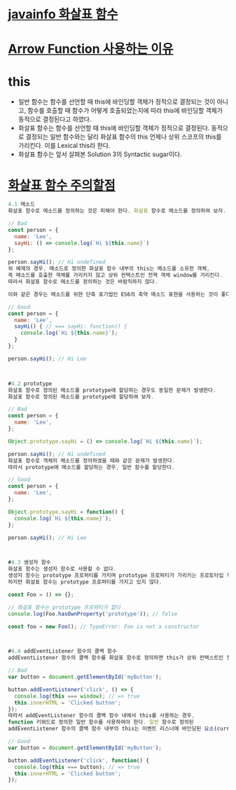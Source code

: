 # [javainfo 화살표 함수](https://ko.javascript.info/arrow-functions)
# [Arrow Function 사용하는 이유](https://blog.rhostem.com/posts/2020-04-14-fe-interview-handbook-js-3)

# this
* 일반 함수는 함수를 선언할 때 this에 바인딩할 객체가 정적으로 결정되는 것이 아니고, 함수를 호출할 때 함수가 어떻게 호출되었는지에 따라 this에 바인딩할 객체가 동적으로 결정된다고 하였다.
* 화살표 함수는 함수를 선언할 때 this에 바인딩할 객체가 정적으로 결정된다. 동적으로 결정되는 일반 함수와는 달리 화살표 함수의 this 언제나 상위 스코프의 this를 가리킨다. 이를 Lexical this라 한다. 
* 화살표 함수는 앞서 살펴본 Solution 3의 Syntactic sugar이다.


# [화살표 함수 주의할점](https://poiemaweb.com/es6-arrow-function)
```javascript
4.1 메소드
화살표 함수로 메소드를 정의하는 것은 피해야 한다. 화살표 함수로 메소드를 정의하여 보자.

// Bad
const person = {
  name: 'Lee',
  sayHi: () => console.log(`Hi ${this.name}`)
};

person.sayHi(); // Hi undefined
위 예제의 경우, 메소드로 정의한 화살표 함수 내부의 this는 메소드를 소유한 객체, 
즉 메소드를 호출한 객체를 가리키지 않고 상위 컨택스트인 전역 객체 window를 가리킨다. 
따라서 화살표 함수로 메소드를 정의하는 것은 바람직하지 않다.

이와 같은 경우는 메소드를 위한 단축 표기법인 ES6의 축약 메소드 표현을 사용하는 것이 좋다.

// Good
const person = {
  name: 'Lee',
  sayHi() { // === sayHi: function() {
    console.log(`Hi ${this.name}`);
  }
};

person.sayHi(); // Hi Lee



#4.2 prototype
화살표 함수로 정의된 메소드를 prototype에 할당하는 경우도 동일한 문제가 발생한다. 
화살표 함수로 정의된 메소드를 prototype에 할당하여 보자.

// Bad
const person = {
  name: 'Lee',
};

Object.prototype.sayHi = () => console.log(`Hi ${this.name}`);

person.sayHi(); // Hi undefined
화살표 함수로 객체의 메소드를 정의하였을 때와 같은 문제가 발생한다. 
따라서 prototype에 메소드를 할당하는 경우, 일반 함수를 할당한다.

// Good
const person = {
  name: 'Lee',
};

Object.prototype.sayHi = function() {
  console.log(`Hi ${this.name}`);
};

person.sayHi(); // Hi Lee



#4.3 생성자 함수
화살표 함수는 생성자 함수로 사용할 수 없다. 
생성자 함수는 prototype 프로퍼티를 가지며 prototype 프로퍼티가 가리키는 프로토타입 객체의 constructor를 사용한다. 
하지만 화살표 함수는 prototype 프로퍼티를 가지고 있지 않다.

const Foo = () => {};

// 화살표 함수는 prototype 프로퍼티가 없다
console.log(Foo.hasOwnProperty('prototype')); // false

const foo = new Foo(); // TypeError: Foo is not a constructor



#4.4 addEventListener 함수의 콜백 함수
addEventListener 함수의 콜백 함수를 화살표 함수로 정의하면 this가 상위 컨택스트인 전역 객체 window를 가리킨다.

// Bad
var button = document.getElementById('myButton');

button.addEventListener('click', () => {
  console.log(this === window); // => true
  this.innerHTML = 'Clicked button';
});
따라서 addEventListener 함수의 콜백 함수 내에서 this를 사용하는 경우, 
function 키워드로 정의한 일반 함수를 사용하여야 한다. 일반 함수로 정의된 
addEventListener 함수의 콜백 함수 내부의 this는 이벤트 리스너에 바인딩된 요소(currentTarget)를 가리킨다.

// Good
var button = document.getElementById('myButton');

button.addEventListener('click', function() {
  console.log(this === button); // => true
  this.innerHTML = 'Clicked button';
});
```

